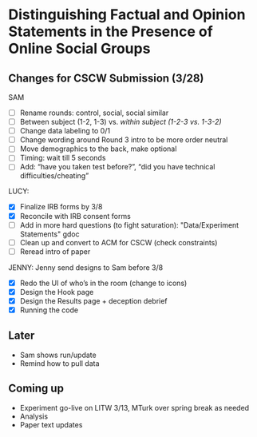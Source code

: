 # Distinguishing Factual and Opinion Statements in the Presence of Online Social Groups


## Changes for CSCW Submission (3/28)

SAM
- [ ] Rename rounds: control, social, social similar
- [ ] Between subject (1-2, 1-3) vs. *within subject (1-2-3 vs. 1-3-2)*
- [ ] Change data labeling to 0/1
- [ ] Change wording around Round 3 intro to be more order neutral
- [ ] Move demographics to the back, make optional
- [ ] Timing: wait till 5 seconds
- [ ] Add: “have you taken test before?”, “did you have technical difficulties/cheating”

LUCY: 
- [x] Finalize IRB forms by 3/8
- [x] Reconcile with IRB consent forms
- [ ] Add in more hard questions (to fight saturation): "Data/Experiment Statements" gdoc
- [ ] Clean up and convert to ACM for CSCW (check constraints)
- [ ] Reread intro of paper

JENNY: Jenny send designs to Sam before 3/8
- [x] Redo the UI of who’s in the room (change to icons)
- [x] Design the Hook page
- [x] Design the Results page + deception debrief
- [x] Running the code

## Later
- Sam shows run/update
- Remind how to pull data

## Coming up
- Experiment go-live on LITW 3/13, MTurk over spring break as needed
- Analysis
- Paper text updates
